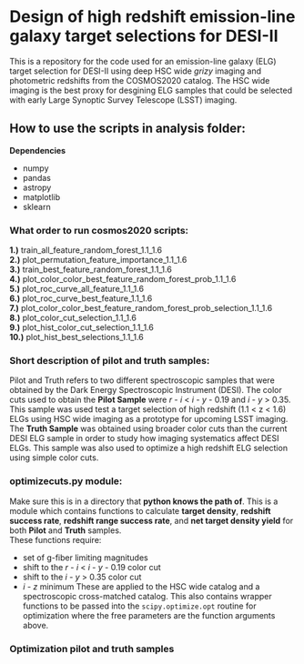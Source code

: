 # Design of high redshift emission-line galaxy target selections for DESI-II
 
  This is a repository for the code used for an emission-line galaxy (ELG) target selection for DESI-II using deep HSC wide *grizy* imaging and photometric redshifts from the COSMOS2020 catalog. The HSC wide imaging is the best proxy for desgining ELG samples that could be selected with early Large Synoptic Survey Telescope (LSST) imaging.

## How to use the scripts in analysis folder:
**Dependencies**
* numpy
* pandas
* astropy
* matplotlib
* sklearn

### What order to run cosmos2020 scripts:
**1.)** train_all_feature_random_forest_1.1_1.6<br>
**2.)** plot_permutation_feature_importance_1.1_1.6<br>
**3.)** train_best_feature_random_forest_1.1_1.6<br>
**4.)** plot_color_color_best_feature_random_forest_prob_1.1_1.6<br>
**5.)** plot_roc_curve_all_feature_1.1_1.6<br>
**6.)** plot_roc_curve_best_feature_1.1_1.6<br>
**7.)** plot_color_color_best_feature_random_forest_prob_selection_1.1_1.6<br>
**8.)** plot_color_cut_selection_1.1_1.6<br>
**9.)** plot_hist_color_cut_selection_1.1_1.6<br>
**10.)** plot_hist_best_selections_1.1_1.6<br>

### Short description of pilot and truth samples:
Pilot and Truth refers to two different spectroscopic samples that were obtained by the Dark Energy Spectroscopic Instrument (DESI). The color cuts used to obtain the **Pilot Sample** were *r* - *i* < *i* - *y* - 0.19 and *i* - *y* > 0.35. This sample was used test a target selection of high redshift (1.1 < z < 1.6) ELGs using HSC wide imaging as a prototype for upcoming LSST imaging. The **Truth Sample** was obtained using broader color cuts than the current DESI ELG sample in order to study how imaging systematics affect DESI ELGs. This sample was also used to optimize a high redshift ELG selection using simple color cuts.

### optimizecuts.py module:
Make sure this is in a directory that **python knows the path of**. This is a module which contains functions to calculate **target density**, **redshift success rate**, **redshift range success rate**, and **net target density yield** for both **Pilot** and **Truth** samples.<br> These functions require:<br> 
* set of g-fiber limiting magnitudes
* shift to the *r* - *i* < *i* - *y* - 0.19 color cut
* shift to the *i* - *y* > 0.35 color cut
* *i* - *z* minimum
 These are applied to the HSC wide catalog and a spectroscopic cross-matched catalog. This also contains wrapper functions to be passed into the `scipy.optimize.opt` routine for optimization where the free parameters are the function arguments above.

### Optimization pilot and truth samples 
